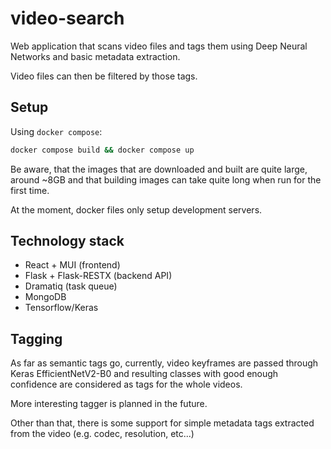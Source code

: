 # video-search

Web application that scans video files and tags them using Deep Neural
Networks and basic metadata extraction.

Video files can then be filtered by those tags.

## Setup

Using `docker compose`:

```bash
docker compose build && docker compose up
```

Be aware, that the images that are downloaded and built are quite large, around
~8GB and that building images can take quite long when run for the first time.

At the moment, docker files only setup development servers.

## Technology stack

- React + MUI (frontend)
- Flask + Flask-RESTX (backend API)
- Dramatiq (task queue)
- MongoDB
- Tensorflow/Keras

## Tagging

As far as semantic tags go, currently, video keyframes are passed through Keras
EfficientNetV2-B0 and resulting classes with good enough confidence are considered
as tags for the whole videos.

More interesting tagger is planned in the future.

Other than that, there is some support for simple metadata tags extracted from
the video (e.g. codec, resolution, etc...)
